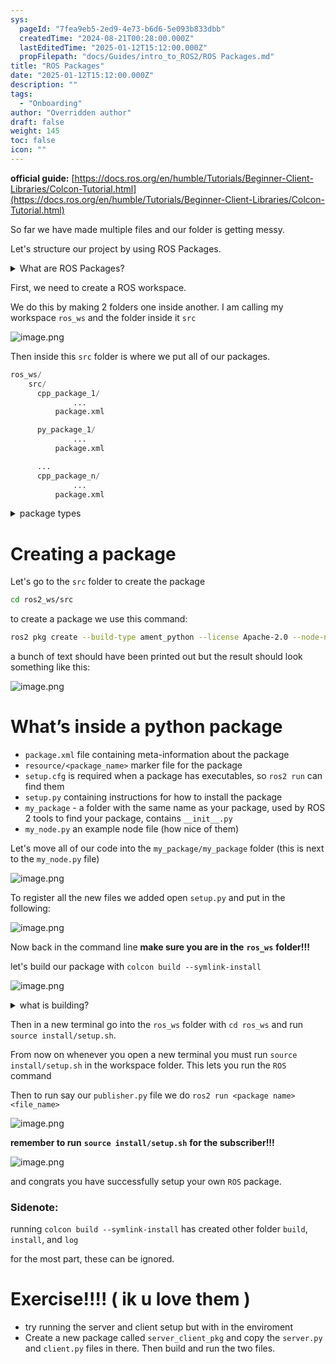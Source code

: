 ```yaml
---
sys:
  pageId: "7fea9eb5-2ed9-4e73-b6d6-5e093b833dbb"
  createdTime: "2024-08-21T00:28:00.000Z"
  lastEditedTime: "2025-01-12T15:12:00.000Z"
  propFilepath: "docs/Guides/intro_to_ROS2/ROS Packages.md"
title: "ROS Packages"
date: "2025-01-12T15:12:00.000Z"
description: ""
tags:
  - "Onboarding"
author: "Overridden author"
draft: false
weight: 145
toc: false
icon: ""
---
```


**official guide:** [https://docs.ros.org/en/humble/Tutorials/Beginner-Client-Libraries/Colcon-Tutorial.html](https://docs.ros.org/en/humble/Tutorials/Beginner-Client-Libraries/Colcon-Tutorial.html)

So far we have made multiple files and our folder is getting messy.

Let's structure our project by using ROS Packages.

<details>

<summary>What are ROS Packages?</summary>

ROS Packages are, as the name implies, packages of code that are highly sharable between ROS developers.

They consist of a folder, `package.xml` file, and source code

```python
      cpp_package_1/
		      ... imagine much code files here ..
          package.xml
```

</details>

First, we need to create a ROS workspace.

We do this by making 2 folders one inside another. I am calling my workspace `ros_ws` and the folder inside it `src`

![image.png](https://prod-files-secure.s3.us-west-2.amazonaws.com/d518164a-d88e-44d1-a4ee-3adb3bd8bce0/70706947-fd18-4537-a67b-e12946812d31/image.png?X-Amz-Algorithm=AWS4-HMAC-SHA256&X-Amz-Content-Sha256=UNSIGNED-PAYLOAD&X-Amz-Credential=ASIAZI2LB466R2C5JG7X%2F20250515%2Fus-west-2%2Fs3%2Faws4_request&X-Amz-Date=20250515T022512Z&X-Amz-Expires=3600&X-Amz-Security-Token=IQoJb3JpZ2luX2VjEGsaCXVzLXdlc3QtMiJHMEUCIE3vXdVcDnjboIRGcQbZ9gG3c5fyw6wOcSUNrugZSyVoAiEApEUZGKRqPe3YTGO3NBEL06MkyEx70G%2FoHTuXF6RUos4q%2FwMIIxAAGgw2Mzc0MjMxODM4MDUiDFfNUDC5TO26D%2B3FAyrcA1FSkIhkogfdY6VeES%2BAhDRgsz5hPG%2FSuiNgk%2FTMq5yGJoNdGttsxRZqXbORGOQWMq%2FeCFR21Fzc%2B8JbxQqrDKQiHO9naLydmPKLSd2ZMlAQMo8YQW6Y0Uo7IwpPkyrM%2BMVoQyRz1VtXvW3vDlztx6yu81xexNexNHK9Xp5J2rJpcmxKj7iZlhDe3PVwXkxxjAFlwgsVsf7PcKwRfHsLNRZC8xrJnIZWHbmYAIjrK0cUrWnLo6T2CpiLINX%2F8uNIzRZ1A5uJeGYxxc4KNmc7kqGA8%2FNYx5l9kMNFUC0MjCQ5VZ%2Fa8Ocg1%2BfWvY3%2FqsdYaJZnDou6F%2BxgTAY%2FXXlk%2BXe%2BVIQ3VSImhDOPLXKieHYCLduQidKxRg0ew2quGZgVpRXX78DJ1x22Ab3pXatXrAo72K7LIlnYmxDCbt6DXhuPi49U8o000XPEHSg00io%2FAoYSs2Eq1U%2FKlZzG9RTe4YBhUzhs%2B9usVuKQLyZphdApv84jIpaAoDsHF2SvXxNK5OIJUV3FGNQR1MC1j09YOMfYI6Gm4JRhDgiPNsYQxxdBSqGNlUgmWZFMzx%2BSB0csN9bmKgPix%2BkyJUB8IQALTeSCX1cBHaDt7Rtiy3yTOI%2FXGttzFmB72cKkyTeqMJyelcEGOqUB8nalM1tBIPzezWFUWxST%2FpeBBSDiX0KtNmFV4ZoQ%2BvrefBBl5f94UhB%2FeoHpkHmmJArMu0JYJ0iHxf3071xnn%2FnArBnjOGECm%2BhnpyVJCu4sRoIPJ3%2FKsSX%2FwDnwgOuaxhk%2BptEFzLXzLgED8ZTY8TuzM2xHD8jsPNjLtXkAVLaaTDguHK4wHLt1T298w4sQz%2FQ4t01xSga85%2FDylWa8JThHUibC&X-Amz-Signature=40fef93c23a516790d33e5ce1088598b9062191967a4d6a58efb724e1efd99d5&X-Amz-SignedHeaders=host&x-id=GetObject)

Then inside this `src` folder is where we put all of our packages.

```python
ros_ws/
    src/
      cpp_package_1/
		      ...
          package.xml

      py_package_1/
		      ...
          package.xml

      ...
      cpp_package_n/
		      ...
          package.xml

```

<details>

<summary>package types</summary>

packages can be either `C++` or python.

the intern file structure is different for each but for this guide we will stick to creating python packages

</details>

# Creating a package

Let's go to the `src` folder to create the package

```bash
cd ros2_ws/src
```

to create a package we use this command:

```bash
ros2 pkg create --build-type ament_python --license Apache-2.0 --node-name my_node my_package
```

a bunch of text should have been printed out but the result should look something like this:

![image.png](https://prod-files-secure.s3.us-west-2.amazonaws.com/d518164a-d88e-44d1-a4ee-3adb3bd8bce0/e6cf1e3f-8512-4a3e-b131-079f800bf3e8/image.png?X-Amz-Algorithm=AWS4-HMAC-SHA256&X-Amz-Content-Sha256=UNSIGNED-PAYLOAD&X-Amz-Credential=ASIAZI2LB466R2C5JG7X%2F20250515%2Fus-west-2%2Fs3%2Faws4_request&X-Amz-Date=20250515T022512Z&X-Amz-Expires=3600&X-Amz-Security-Token=IQoJb3JpZ2luX2VjEGsaCXVzLXdlc3QtMiJHMEUCIE3vXdVcDnjboIRGcQbZ9gG3c5fyw6wOcSUNrugZSyVoAiEApEUZGKRqPe3YTGO3NBEL06MkyEx70G%2FoHTuXF6RUos4q%2FwMIIxAAGgw2Mzc0MjMxODM4MDUiDFfNUDC5TO26D%2B3FAyrcA1FSkIhkogfdY6VeES%2BAhDRgsz5hPG%2FSuiNgk%2FTMq5yGJoNdGttsxRZqXbORGOQWMq%2FeCFR21Fzc%2B8JbxQqrDKQiHO9naLydmPKLSd2ZMlAQMo8YQW6Y0Uo7IwpPkyrM%2BMVoQyRz1VtXvW3vDlztx6yu81xexNexNHK9Xp5J2rJpcmxKj7iZlhDe3PVwXkxxjAFlwgsVsf7PcKwRfHsLNRZC8xrJnIZWHbmYAIjrK0cUrWnLo6T2CpiLINX%2F8uNIzRZ1A5uJeGYxxc4KNmc7kqGA8%2FNYx5l9kMNFUC0MjCQ5VZ%2Fa8Ocg1%2BfWvY3%2FqsdYaJZnDou6F%2BxgTAY%2FXXlk%2BXe%2BVIQ3VSImhDOPLXKieHYCLduQidKxRg0ew2quGZgVpRXX78DJ1x22Ab3pXatXrAo72K7LIlnYmxDCbt6DXhuPi49U8o000XPEHSg00io%2FAoYSs2Eq1U%2FKlZzG9RTe4YBhUzhs%2B9usVuKQLyZphdApv84jIpaAoDsHF2SvXxNK5OIJUV3FGNQR1MC1j09YOMfYI6Gm4JRhDgiPNsYQxxdBSqGNlUgmWZFMzx%2BSB0csN9bmKgPix%2BkyJUB8IQALTeSCX1cBHaDt7Rtiy3yTOI%2FXGttzFmB72cKkyTeqMJyelcEGOqUB8nalM1tBIPzezWFUWxST%2FpeBBSDiX0KtNmFV4ZoQ%2BvrefBBl5f94UhB%2FeoHpkHmmJArMu0JYJ0iHxf3071xnn%2FnArBnjOGECm%2BhnpyVJCu4sRoIPJ3%2FKsSX%2FwDnwgOuaxhk%2BptEFzLXzLgED8ZTY8TuzM2xHD8jsPNjLtXkAVLaaTDguHK4wHLt1T298w4sQz%2FQ4t01xSga85%2FDylWa8JThHUibC&X-Amz-Signature=e361540176528e9496f6fee07778ed1a48c3492d5b626f78c1df297520f10607&X-Amz-SignedHeaders=host&x-id=GetObject)

# What’s inside a python package

- `package.xml` file containing meta-information about the package
- `resource/<package_name>` marker file for the package
- `setup.cfg` is required when a package has executables, so `ros2 run` can find them
- `setup.py` containing instructions for how to install the package
- `my_package` - a folder with the same name as your package, used by ROS 2 tools to find your package, contains `__init__.py`
- `my_node.py` an example node file (how nice of them)

Let's move all of our code into the `my_package/my_package` folder (this is next to the `my_node.py` file)

![image.png](https://prod-files-secure.s3.us-west-2.amazonaws.com/d518164a-d88e-44d1-a4ee-3adb3bd8bce0/9ce58f11-0da9-4d3e-b86d-506a9685d378/image.png?X-Amz-Algorithm=AWS4-HMAC-SHA256&X-Amz-Content-Sha256=UNSIGNED-PAYLOAD&X-Amz-Credential=ASIAZI2LB466R2C5JG7X%2F20250515%2Fus-west-2%2Fs3%2Faws4_request&X-Amz-Date=20250515T022512Z&X-Amz-Expires=3600&X-Amz-Security-Token=IQoJb3JpZ2luX2VjEGsaCXVzLXdlc3QtMiJHMEUCIE3vXdVcDnjboIRGcQbZ9gG3c5fyw6wOcSUNrugZSyVoAiEApEUZGKRqPe3YTGO3NBEL06MkyEx70G%2FoHTuXF6RUos4q%2FwMIIxAAGgw2Mzc0MjMxODM4MDUiDFfNUDC5TO26D%2B3FAyrcA1FSkIhkogfdY6VeES%2BAhDRgsz5hPG%2FSuiNgk%2FTMq5yGJoNdGttsxRZqXbORGOQWMq%2FeCFR21Fzc%2B8JbxQqrDKQiHO9naLydmPKLSd2ZMlAQMo8YQW6Y0Uo7IwpPkyrM%2BMVoQyRz1VtXvW3vDlztx6yu81xexNexNHK9Xp5J2rJpcmxKj7iZlhDe3PVwXkxxjAFlwgsVsf7PcKwRfHsLNRZC8xrJnIZWHbmYAIjrK0cUrWnLo6T2CpiLINX%2F8uNIzRZ1A5uJeGYxxc4KNmc7kqGA8%2FNYx5l9kMNFUC0MjCQ5VZ%2Fa8Ocg1%2BfWvY3%2FqsdYaJZnDou6F%2BxgTAY%2FXXlk%2BXe%2BVIQ3VSImhDOPLXKieHYCLduQidKxRg0ew2quGZgVpRXX78DJ1x22Ab3pXatXrAo72K7LIlnYmxDCbt6DXhuPi49U8o000XPEHSg00io%2FAoYSs2Eq1U%2FKlZzG9RTe4YBhUzhs%2B9usVuKQLyZphdApv84jIpaAoDsHF2SvXxNK5OIJUV3FGNQR1MC1j09YOMfYI6Gm4JRhDgiPNsYQxxdBSqGNlUgmWZFMzx%2BSB0csN9bmKgPix%2BkyJUB8IQALTeSCX1cBHaDt7Rtiy3yTOI%2FXGttzFmB72cKkyTeqMJyelcEGOqUB8nalM1tBIPzezWFUWxST%2FpeBBSDiX0KtNmFV4ZoQ%2BvrefBBl5f94UhB%2FeoHpkHmmJArMu0JYJ0iHxf3071xnn%2FnArBnjOGECm%2BhnpyVJCu4sRoIPJ3%2FKsSX%2FwDnwgOuaxhk%2BptEFzLXzLgED8ZTY8TuzM2xHD8jsPNjLtXkAVLaaTDguHK4wHLt1T298w4sQz%2FQ4t01xSga85%2FDylWa8JThHUibC&X-Amz-Signature=f475f9d9ef7b66b8df49bf388843a721ab728dd384b36a636bc3a8d598f20f82&X-Amz-SignedHeaders=host&x-id=GetObject)

To register all the new files we added open `setup.py` and put in the following:

![image.png](https://prod-files-secure.s3.us-west-2.amazonaws.com/d518164a-d88e-44d1-a4ee-3adb3bd8bce0/1cd7c262-4cae-4496-9d75-c178537d24a2/image.png?X-Amz-Algorithm=AWS4-HMAC-SHA256&X-Amz-Content-Sha256=UNSIGNED-PAYLOAD&X-Amz-Credential=ASIAZI2LB466R2C5JG7X%2F20250515%2Fus-west-2%2Fs3%2Faws4_request&X-Amz-Date=20250515T022512Z&X-Amz-Expires=3600&X-Amz-Security-Token=IQoJb3JpZ2luX2VjEGsaCXVzLXdlc3QtMiJHMEUCIE3vXdVcDnjboIRGcQbZ9gG3c5fyw6wOcSUNrugZSyVoAiEApEUZGKRqPe3YTGO3NBEL06MkyEx70G%2FoHTuXF6RUos4q%2FwMIIxAAGgw2Mzc0MjMxODM4MDUiDFfNUDC5TO26D%2B3FAyrcA1FSkIhkogfdY6VeES%2BAhDRgsz5hPG%2FSuiNgk%2FTMq5yGJoNdGttsxRZqXbORGOQWMq%2FeCFR21Fzc%2B8JbxQqrDKQiHO9naLydmPKLSd2ZMlAQMo8YQW6Y0Uo7IwpPkyrM%2BMVoQyRz1VtXvW3vDlztx6yu81xexNexNHK9Xp5J2rJpcmxKj7iZlhDe3PVwXkxxjAFlwgsVsf7PcKwRfHsLNRZC8xrJnIZWHbmYAIjrK0cUrWnLo6T2CpiLINX%2F8uNIzRZ1A5uJeGYxxc4KNmc7kqGA8%2FNYx5l9kMNFUC0MjCQ5VZ%2Fa8Ocg1%2BfWvY3%2FqsdYaJZnDou6F%2BxgTAY%2FXXlk%2BXe%2BVIQ3VSImhDOPLXKieHYCLduQidKxRg0ew2quGZgVpRXX78DJ1x22Ab3pXatXrAo72K7LIlnYmxDCbt6DXhuPi49U8o000XPEHSg00io%2FAoYSs2Eq1U%2FKlZzG9RTe4YBhUzhs%2B9usVuKQLyZphdApv84jIpaAoDsHF2SvXxNK5OIJUV3FGNQR1MC1j09YOMfYI6Gm4JRhDgiPNsYQxxdBSqGNlUgmWZFMzx%2BSB0csN9bmKgPix%2BkyJUB8IQALTeSCX1cBHaDt7Rtiy3yTOI%2FXGttzFmB72cKkyTeqMJyelcEGOqUB8nalM1tBIPzezWFUWxST%2FpeBBSDiX0KtNmFV4ZoQ%2BvrefBBl5f94UhB%2FeoHpkHmmJArMu0JYJ0iHxf3071xnn%2FnArBnjOGECm%2BhnpyVJCu4sRoIPJ3%2FKsSX%2FwDnwgOuaxhk%2BptEFzLXzLgED8ZTY8TuzM2xHD8jsPNjLtXkAVLaaTDguHK4wHLt1T298w4sQz%2FQ4t01xSga85%2FDylWa8JThHUibC&X-Amz-Signature=3d1d6eaca95741f17d24c46a0dca7c78daa7810a88aac76b2e1c4b93bb89241a&X-Amz-SignedHeaders=host&x-id=GetObject)

Now back in the command line **make sure you are in the** **`ros_ws`** **folder!!!**

let's build our package with `colcon build --symlink-install`

![image.png](https://prod-files-secure.s3.us-west-2.amazonaws.com/d518164a-d88e-44d1-a4ee-3adb3bd8bce0/2f2a0d27-b173-48fd-b189-5f5c0ce65619/image.png?X-Amz-Algorithm=AWS4-HMAC-SHA256&X-Amz-Content-Sha256=UNSIGNED-PAYLOAD&X-Amz-Credential=ASIAZI2LB466R2C5JG7X%2F20250515%2Fus-west-2%2Fs3%2Faws4_request&X-Amz-Date=20250515T022512Z&X-Amz-Expires=3600&X-Amz-Security-Token=IQoJb3JpZ2luX2VjEGsaCXVzLXdlc3QtMiJHMEUCIE3vXdVcDnjboIRGcQbZ9gG3c5fyw6wOcSUNrugZSyVoAiEApEUZGKRqPe3YTGO3NBEL06MkyEx70G%2FoHTuXF6RUos4q%2FwMIIxAAGgw2Mzc0MjMxODM4MDUiDFfNUDC5TO26D%2B3FAyrcA1FSkIhkogfdY6VeES%2BAhDRgsz5hPG%2FSuiNgk%2FTMq5yGJoNdGttsxRZqXbORGOQWMq%2FeCFR21Fzc%2B8JbxQqrDKQiHO9naLydmPKLSd2ZMlAQMo8YQW6Y0Uo7IwpPkyrM%2BMVoQyRz1VtXvW3vDlztx6yu81xexNexNHK9Xp5J2rJpcmxKj7iZlhDe3PVwXkxxjAFlwgsVsf7PcKwRfHsLNRZC8xrJnIZWHbmYAIjrK0cUrWnLo6T2CpiLINX%2F8uNIzRZ1A5uJeGYxxc4KNmc7kqGA8%2FNYx5l9kMNFUC0MjCQ5VZ%2Fa8Ocg1%2BfWvY3%2FqsdYaJZnDou6F%2BxgTAY%2FXXlk%2BXe%2BVIQ3VSImhDOPLXKieHYCLduQidKxRg0ew2quGZgVpRXX78DJ1x22Ab3pXatXrAo72K7LIlnYmxDCbt6DXhuPi49U8o000XPEHSg00io%2FAoYSs2Eq1U%2FKlZzG9RTe4YBhUzhs%2B9usVuKQLyZphdApv84jIpaAoDsHF2SvXxNK5OIJUV3FGNQR1MC1j09YOMfYI6Gm4JRhDgiPNsYQxxdBSqGNlUgmWZFMzx%2BSB0csN9bmKgPix%2BkyJUB8IQALTeSCX1cBHaDt7Rtiy3yTOI%2FXGttzFmB72cKkyTeqMJyelcEGOqUB8nalM1tBIPzezWFUWxST%2FpeBBSDiX0KtNmFV4ZoQ%2BvrefBBl5f94UhB%2FeoHpkHmmJArMu0JYJ0iHxf3071xnn%2FnArBnjOGECm%2BhnpyVJCu4sRoIPJ3%2FKsSX%2FwDnwgOuaxhk%2BptEFzLXzLgED8ZTY8TuzM2xHD8jsPNjLtXkAVLaaTDguHK4wHLt1T298w4sQz%2FQ4t01xSga85%2FDylWa8JThHUibC&X-Amz-Signature=39a27423f9e6cd09ee08a60c0060489ceb7c1c90889852442a83cf965a2ef6c6&X-Amz-SignedHeaders=host&x-id=GetObject)

<details>

<summary>what is building?</summary>

if you are a CS major at Rose-Hulman you will learn the answer to this in CSSE132

but TLDR; is it combines all the code files into one program that can be run easily 

</details>

Then in a new terminal go into the `ros_ws` folder with `cd ros_ws` and run `source install/setup.sh`. 

From now on whenever you open a new terminal you must run `source install/setup.sh` in the workspace folder. This lets you run the `ROS` command

Then to run say our `publisher.py` file we do `ros2 run <package name> <file_name>`

![image.png](https://prod-files-secure.s3.us-west-2.amazonaws.com/d518164a-d88e-44d1-a4ee-3adb3bd8bce0/4f4b1219-3a44-4632-aa0a-ce3471699f59/image.png?X-Amz-Algorithm=AWS4-HMAC-SHA256&X-Amz-Content-Sha256=UNSIGNED-PAYLOAD&X-Amz-Credential=ASIAZI2LB466R2C5JG7X%2F20250515%2Fus-west-2%2Fs3%2Faws4_request&X-Amz-Date=20250515T022512Z&X-Amz-Expires=3600&X-Amz-Security-Token=IQoJb3JpZ2luX2VjEGsaCXVzLXdlc3QtMiJHMEUCIE3vXdVcDnjboIRGcQbZ9gG3c5fyw6wOcSUNrugZSyVoAiEApEUZGKRqPe3YTGO3NBEL06MkyEx70G%2FoHTuXF6RUos4q%2FwMIIxAAGgw2Mzc0MjMxODM4MDUiDFfNUDC5TO26D%2B3FAyrcA1FSkIhkogfdY6VeES%2BAhDRgsz5hPG%2FSuiNgk%2FTMq5yGJoNdGttsxRZqXbORGOQWMq%2FeCFR21Fzc%2B8JbxQqrDKQiHO9naLydmPKLSd2ZMlAQMo8YQW6Y0Uo7IwpPkyrM%2BMVoQyRz1VtXvW3vDlztx6yu81xexNexNHK9Xp5J2rJpcmxKj7iZlhDe3PVwXkxxjAFlwgsVsf7PcKwRfHsLNRZC8xrJnIZWHbmYAIjrK0cUrWnLo6T2CpiLINX%2F8uNIzRZ1A5uJeGYxxc4KNmc7kqGA8%2FNYx5l9kMNFUC0MjCQ5VZ%2Fa8Ocg1%2BfWvY3%2FqsdYaJZnDou6F%2BxgTAY%2FXXlk%2BXe%2BVIQ3VSImhDOPLXKieHYCLduQidKxRg0ew2quGZgVpRXX78DJ1x22Ab3pXatXrAo72K7LIlnYmxDCbt6DXhuPi49U8o000XPEHSg00io%2FAoYSs2Eq1U%2FKlZzG9RTe4YBhUzhs%2B9usVuKQLyZphdApv84jIpaAoDsHF2SvXxNK5OIJUV3FGNQR1MC1j09YOMfYI6Gm4JRhDgiPNsYQxxdBSqGNlUgmWZFMzx%2BSB0csN9bmKgPix%2BkyJUB8IQALTeSCX1cBHaDt7Rtiy3yTOI%2FXGttzFmB72cKkyTeqMJyelcEGOqUB8nalM1tBIPzezWFUWxST%2FpeBBSDiX0KtNmFV4ZoQ%2BvrefBBl5f94UhB%2FeoHpkHmmJArMu0JYJ0iHxf3071xnn%2FnArBnjOGECm%2BhnpyVJCu4sRoIPJ3%2FKsSX%2FwDnwgOuaxhk%2BptEFzLXzLgED8ZTY8TuzM2xHD8jsPNjLtXkAVLaaTDguHK4wHLt1T298w4sQz%2FQ4t01xSga85%2FDylWa8JThHUibC&X-Amz-Signature=e027966e8d7f21c3684af9c3872ee317dbec5c9934f09246c960f97cd7a9dbf9&X-Amz-SignedHeaders=host&x-id=GetObject)

**remember to run** **`source install/setup.sh`** **for the subscriber!!!**

![image.png](https://prod-files-secure.s3.us-west-2.amazonaws.com/d518164a-d88e-44d1-a4ee-3adb3bd8bce0/02121119-dad4-49ec-8356-c956108b4243/image.png?X-Amz-Algorithm=AWS4-HMAC-SHA256&X-Amz-Content-Sha256=UNSIGNED-PAYLOAD&X-Amz-Credential=ASIAZI2LB466R2C5JG7X%2F20250515%2Fus-west-2%2Fs3%2Faws4_request&X-Amz-Date=20250515T022512Z&X-Amz-Expires=3600&X-Amz-Security-Token=IQoJb3JpZ2luX2VjEGsaCXVzLXdlc3QtMiJHMEUCIE3vXdVcDnjboIRGcQbZ9gG3c5fyw6wOcSUNrugZSyVoAiEApEUZGKRqPe3YTGO3NBEL06MkyEx70G%2FoHTuXF6RUos4q%2FwMIIxAAGgw2Mzc0MjMxODM4MDUiDFfNUDC5TO26D%2B3FAyrcA1FSkIhkogfdY6VeES%2BAhDRgsz5hPG%2FSuiNgk%2FTMq5yGJoNdGttsxRZqXbORGOQWMq%2FeCFR21Fzc%2B8JbxQqrDKQiHO9naLydmPKLSd2ZMlAQMo8YQW6Y0Uo7IwpPkyrM%2BMVoQyRz1VtXvW3vDlztx6yu81xexNexNHK9Xp5J2rJpcmxKj7iZlhDe3PVwXkxxjAFlwgsVsf7PcKwRfHsLNRZC8xrJnIZWHbmYAIjrK0cUrWnLo6T2CpiLINX%2F8uNIzRZ1A5uJeGYxxc4KNmc7kqGA8%2FNYx5l9kMNFUC0MjCQ5VZ%2Fa8Ocg1%2BfWvY3%2FqsdYaJZnDou6F%2BxgTAY%2FXXlk%2BXe%2BVIQ3VSImhDOPLXKieHYCLduQidKxRg0ew2quGZgVpRXX78DJ1x22Ab3pXatXrAo72K7LIlnYmxDCbt6DXhuPi49U8o000XPEHSg00io%2FAoYSs2Eq1U%2FKlZzG9RTe4YBhUzhs%2B9usVuKQLyZphdApv84jIpaAoDsHF2SvXxNK5OIJUV3FGNQR1MC1j09YOMfYI6Gm4JRhDgiPNsYQxxdBSqGNlUgmWZFMzx%2BSB0csN9bmKgPix%2BkyJUB8IQALTeSCX1cBHaDt7Rtiy3yTOI%2FXGttzFmB72cKkyTeqMJyelcEGOqUB8nalM1tBIPzezWFUWxST%2FpeBBSDiX0KtNmFV4ZoQ%2BvrefBBl5f94UhB%2FeoHpkHmmJArMu0JYJ0iHxf3071xnn%2FnArBnjOGECm%2BhnpyVJCu4sRoIPJ3%2FKsSX%2FwDnwgOuaxhk%2BptEFzLXzLgED8ZTY8TuzM2xHD8jsPNjLtXkAVLaaTDguHK4wHLt1T298w4sQz%2FQ4t01xSga85%2FDylWa8JThHUibC&X-Amz-Signature=c1b67b036a15608f945a113509ceba70a6439e15cc2e3ac52743c9b13580eafd&X-Amz-SignedHeaders=host&x-id=GetObject)

and congrats you have successfully setup your own `ROS` package.

### Sidenote:

running `colcon build --symlink-install` has created other folder `build`, `install`, and `log`

for the most part, these can be ignored.

# Exercise!!!! ( ik u love them )

- try running the server and client setup but with in the enviroment
- Create a new package called `server_client_pkg` and copy the `server.py` and `client.py` files in there. Then build and run the two files.
